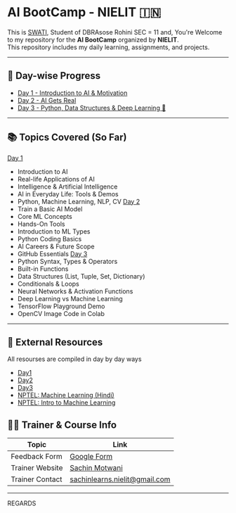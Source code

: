 # AI BootCamp - NIELIT 🇮🇳
This is [SWATI](https://github.com/Mushki07), Student of DBRAsose Rohini SEC = 11 and, 
You're Welcome to my repository for the **AI BootCamp** organized by **NIELIT**.  
This repository includes my daily learning, assignments, and projects.

---

## 📅 Day-wise Progress

- [Day 1 - Introduction to AI & Motivation](./Day1/Day1_Notes.md)
- [Day 2 - AI Gets Real](./Day2/Day2_Notes.md)
-  [Day 3 -  Python, Data Structures & Deep Learning 🧠](./Day3/Day3_Notes.md)
---

## 📚 Topics Covered (So Far)
[Day 1](https://github.com/Mushki07/AI-Bootcamp-NIELIT/blob/main/Day1/Day1_Notes.md#-course-objectives)
- Introduction to AI
- Real-life Applications of AI
- Intelligence & Artificial Intelligence
- AI in Everyday Life: Tools & Demos
- Python, Machine Learning, NLP, CV
[Day 2](https://github.com/Mushki07/AI-Bootcamp-NIELIT/blob/main/Day2/Day2_Notes.md#-todays-mission)
- Train a Basic AI Model
- Core ML Concepts
- Hands-On Tools
- Introduction to ML Types
- Python Coding Basics
- AI Careers & Future Scope
- GitHub Essentials
[Day 3](https://github.com/Mushki07/AI-Bootcamp-NIELIT/blob/main/Day3/Day3_notes.md#-topics-covered)
- Python Syntax, Types & Operators
- Built-in Functions
- Data Structures (List, Tuple, Set, Dictionary)
- Conditionals & Loops
- Neural Networks & Activation Functions
- Deep Learning vs Machine Learning
- TensorFlow Playground Demo
- OpenCV Image Code in Colab

---

## 🔗 External Resources
All resourses are compiled in day by day ways
- [Day1](./Day1/Useful_links.md)
- [Day2](./Day2/Useful_links.md)
- [Day3](./Day3/Useful_link.md)
- [NPTEL: Machine Learning (Hindi)](https://onlinecourses.nptel.ac.in/noc23_cs125/preview)
- [NPTEL: Intro to Machine Learning](https://onlinecourses.nptel.ac.in/noc25_cs46/preview)


## 🧑‍🏫 Trainer & Course Info

| Topic           | Link                                                                 |
|------------------|----------------------------------------------------------------------|
| Feedback Form    | [Google Form](https://forms.gle/vo8SVmPnpY6K8Gnu8)                   |
| Trainer Website  | [Sachin Motwani](https://sachinlearns.com)                           |
| Trainer Contact  | [sachinlearns.nielit@gmail.com](mailto:sachinlearns.nielit@gmail.com) |

---


REGARDS
